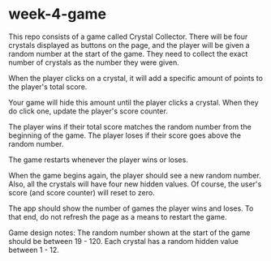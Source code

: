 # week-4-game
This repo consists of a game called Crystal Collector. There will be four crystals displayed as buttons on the page, and the player will be given a random number at the start of the game. They need to collect the exact number of crystals as the number they were given.

When the player clicks on a crystal, it will add a specific amount of points to the player's total score.

Your game will hide this amount until the player clicks a crystal. When they do click one, update the player's score counter.

The player wins if their total score matches the random number from the beginning of the game. The player loses if their score goes above the random number.

The game restarts whenever the player wins or loses.

When the game begins again, the player should see a new random number. Also, all the crystals will have four new hidden values. Of course, the user's score (and score counter) will reset to zero.

The app should show the number of games the player wins and loses. To that end, do not refresh the page as a means to restart the game.

Game design notes: The random number shown at the start of the game should be between 19 - 120. Each crystal has a random hidden value between 1 - 12.
